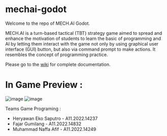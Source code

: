 # mechai-godot

Welcome to the repo of MECH.AI Godot. 

MECH.AI is a turn-based tactical (TBT) strategy game aimed to spread and enhance the motivation of students to learn the basic of programming and AI by letting them interact with the game not only by using graphical user interface (GUI) button, but also via command prompt to make actions. It resembles the concept of programming practice. 

Please go to the [wiki](https://github.com/gaclab/mechai-godot/wiki) for complete documentation.

# In Game Preview :
![image](https://github.com/gaclab/mechai-godot/assets/163842353/171ea41e-bd73-4e17-a315-fb3e95e423cc)
![image](https://github.com/gaclab/mechai-godot/assets/163842353/b0e64d13-3df5-4c33-a8e5-ec71f14228f1)



Teams Game Programing :
- Heryawan Eko Saputro - A11.2022.14237
- Fajar Gumilang - A11.2022.14832
- Muhammad Naffa Afif - A11.2022.14249


